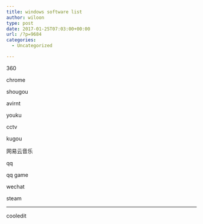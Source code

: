```yaml
---
title: windows software list
author: wiloon
type: post
date: 2017-01-25T07:03:00+00:00
url: /?p=9684
categories:
  - Uncategorized

---
```

360

chrome

shougou

avirnt

youku

cctv

kugou


网易云音乐

qq

qq game

wechat

steam

* * *

cooledit